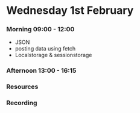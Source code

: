 # Wednesday 1st February

### Morning 09:00 - 12:00

 - JSON 
 - posting data using fetch 
 - Localstorage & sessionstorage 

### Afternoon 13:00 - 16:15



### Resources



### Recording
